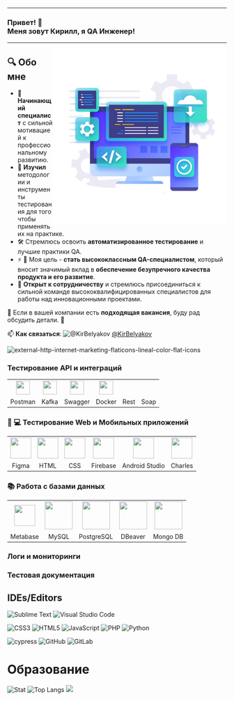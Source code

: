 <!--

-->
***

<h3 align="leftr">Привет! 👋 <br> Меня зовут Кирилл, я QA Инженер!</h3>

***

<img align="right" width="400" height="400" src="https://github.com/belyakovko/belyakovko/blob/c6e0d1cf9dc6ddc9d59bd2c0bab56a88dfa623de/assets/background__18748.png" />

## 🔍 Обо мне

- 🚀 **Начинающий специалист** с сильной мотивацией к профессиональному развитию.
- :school_satchel: **Изучил** методологии и инструменты тестирования для того чтобы применять их на практике.
- 🛠️ Стремлюсь освоить **автоматизированное тестирование** и лучшие практики QA.
- ⚡ :dart: Моя цель - **стать высококлассным QA-специалистом**, который вносит значимый вклад в **обеспечение безупречного качества продукта и его развитие**. 
- 🤝 **Открыт к сотрудничеству** и стремлюсь присоединиться к сильной команде высококвалифицированных специалистов для работы над инновационными проектами.

🔗 Если в вашей компании есть **подходящая вакансия**, буду рад обсудить детали. 🙌

📫 **Как связаться**: <img height="20" width="20" src="https://cdn.simpleicons.org/telegram/26A5E4" alt="@KirBelyakov"/> [@KirBelyakov](https://t.me/KirBelyakov)

<img width="64" height="64" src="https://img.icons8.com/external-flaticons-lineal-color-flat-icons/64/external-http-internet-marketing-flaticons-lineal-color-flat-icons.png" alt="external-http-internet-marketing-flaticons-lineal-color-flat-icons"/>

### Тестирование API и интеграций

<table class="table" border="0" width="100%">
  <tr align="center">
    <td><img height="32" width="32" src="https://cdn.simpleicons.org/postman/FF6C37" /> </td>
    <td><img height="32" width="32" src="https://cdn.simpleicons.org/apachekafka/231F20" /> </td>
    <td><img height="32" width="32" src="https://cdn.simpleicons.org/swagger/85EA2D" /> </td>
    <td><img height="32" width="32" src="https://cdn.simpleicons.org/docker/2496ED" /> </td>
    <td> </td>
    <td> </td>
  </tr>
  <tr align="center">
    <td>Postman</td>
    <td>Kafka</td>
    <td>Swagger</td>
    <td>Docker</td>
    <td>Rest</td>
    <td>Soap</td>
  </tr>
</table>

### :iphone: :computer: Тестирование Web и Мобильных приложений

<table class="table-primer"border="0" width="100%">
  <tr align="center">
    <td><img height="48" width="48" src="https://cdn.simpleicons.org/figma/F24E1E" /></td>
    <td><img height="48" width="48" src="https://cdn.simpleicons.org/html5/E34F26" /></td>
    <td><img height="48" width="48" src="https://cdn.simpleicons.org/css/663399" /></td>
    <td><img height="48" width="48" src="https://cdn.simpleicons.org/firebase/DD2C00" /></td>
    <td><img height="48" width="48" src="https://cdn.simpleicons.org/androidstudio/3DDC84" /></td>
    <td><img height="48" width="48" src="https://cdn.simpleicons.org/charles/663399" /></td>
    
  </tr>
  <tr align="center">
    <td>Figma</td>
    <td>HTML</td>
    <td>CSS</td>
    <td>Firebase</td>
    <td>Android Studio</td>
    <td>Charles</td>
  </tr>
</table>

### :books: Работа с базами данных

<table class="table" border="0" width="100%">
  <tr align="center">
    <td><img height="48" width="48" src="https://cdn.simpleicons.org/metabase/509EE3" /></td>
    <td><img height="64" width="64" src="https://cdn.simpleicons.org/mysql/4479A1" /></td>
    <td><img height="64" width="64" src="https://cdn.simpleicons.org/postgresql/4169E1" /></td>
    <td><img height="64" width="64" src="https://cdn.simpleicons.org/dbeaver/382923" /></td>
    <td><img height="64" width="64" src="https://cdn.simpleicons.org/mongodb/47A248" /></td>
  </tr>
  <tr align="center">
    <td>Metabase</td>
    <td>MySQL</td>
    <td>PostgreSQL</td>
    <td>DBeaver</td>
    <td>Mongo DB</td>
  </tr>
</table>

### Логи и мониторинги

### Тестовая документация

## IDEs/Editors

![Sublime Text](https://img.shields.io/badge/sublime_text-%23575757.svg?style=for-the-badge&logo=sublime-text&logoColor=important)
![Visual Studio Code](https://img.shields.io/badge/Visual%20Studio%20Code-0078d7.svg?style=for-the-badge&logo=visual-studio-code&logoColor=white)

![CSS3](https://img.shields.io/badge/css3-%231572B6.svg?style=for-the-badge&logo=css3&logoColor=white)
![HTML5](https://img.shields.io/badge/html5-%23E34F26.svg?style=for-the-badge&logo=html5&logoColor=white)
![JavaScript](https://img.shields.io/badge/javascript-%23323330.svg?style=for-the-badge&logo=javascript&logoColor=%23F7DF1E)
![PHP](https://img.shields.io/badge/php-%23777BB4.svg?style=for-the-badge&logo=php&logoColor=white)
![Python](https://img.shields.io/badge/python-3670A0?style=for-the-badge&logo=python&logoColor=ffdd54)

![cypress](https://img.shields.io/badge/-cypress-%23E5E5E5?style=for-the-badge&logo=cypress&logoColor=058a5e)
![GitHub](https://img.shields.io/badge/github-%23121011.svg?style=for-the-badge&logo=github&logoColor=white)
![GitLab](https://img.shields.io/badge/gitlab-%23181717.svg?style=for-the-badge&logo=gitlab&logoColor=white)

# Образование

![Stat](https://github-readme-stats.vercel.app/api?username=belyakovko&show_icons=true&theme=default)
![Top Langs](https://github-readme-stats.vercel.app/api/top-langs/?username=belyakovko&langs_count=8)
![](https://github-profile-trophy.vercel.app/?username=belyakovko)
